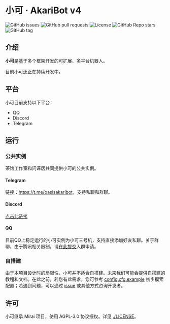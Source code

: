 # 小可 · AkariBot v4

![GitHub issues](https://img.shields.io/github/issues/Teahouse-Studios/bot) ![GitHub pull requests](https://img.shields.io/github/issues-pr/Teahouse-Studios/bot) ![License](https://img.shields.io/github/license/Teahouse-Studios/bot) ![GitHub Repo stars](https://img.shields.io/github/stars/Teahouse-Studios/bot?style=social) ![GitHub tag](https://img.shields.io/github/v/tag/Teahouse-Studios/bot?include_prereleases)


## 介绍
**小可**是基于多个框架开发的可扩展、多平台机器人。

目前小可还正在持续开发中。

## 平台
小可目前支持以下平台：
- QQ
- Discord
- Telegram

## 运行
### 公共实例
茶馆工作室和问谛居共同提供小可的公共实例。

#### Telegram
链接：<https://t.me/oasisakaribot>，支持私聊和群聊。

#### Discord
[点击此链接](https://discord.com/oauth2/authorize?client_id=879379218209861712&scope=bot&permissions=259846044864)

#### QQ
目前QQ上稳定运行的小可实例为小可三号机，支持直接添加好友私聊。关于群聊，由于腾讯相关限制，请[在此提交](https://github.com/Teahouse-Studios/bot/issues/new?assignees=OasisAkari&labels=New&template=1234.md&title=)入群申请。

### 自搭建
由于本项目设计时的局限性，小可并不适合自搭建。未来我们可能会提供自搭建的教程和文档。在此之前，若您有此需求，您可参考 [config.cfg.example](./config/config.cfg.example) 初步摸索配置；若遇到问题，可以通过 [issue](https://github.com/Teahouse-Studios/bot/issues/new) 或其他方式咨询开发者。

## 许可
小可继承 Mirai 项目，使用 AGPL-3.0 协议授权。详见 [./LICENSE](./LICENSE)。
